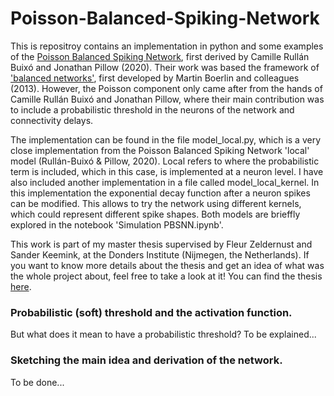 # Poisson-Balanced-Spiking-Network

This is repositroy contains an implementation in python and some examples of the [Poisson Balanced Spiking Network](https://journals.plos.org/ploscompbiol/article?id=10.1371/journal.pcbi.1008261), first derived by Camille Rullán Buixó and Jonathan Pillow (2020). Their work was based the framework of ['balanced networks'](https://journals.plos.org/ploscompbiol/article?id=10.1371/journal.pcbi.1003258), first developed by Martin Boerlin and colleagues (2013). However, the Poisson component only came after from the hands of Camille Rullán Buixó and Jonathan Pillow, where their main contribution was to include a probabilistic threshold in the neurons of the network and connectivity delays. 

The implementation can be found in the file model_local.py, which is a very close implementation from the Poisson Balanced Spiking Network 'local' model (Rullán-Buixó & Pillow, 2020). Local refers to where the probabilistic term is included, which in this case, is implemented at a neuron level. I have also included another implementation in a file called model_local_kernel. In this implementation the exponential decay function after a neuron spikes can be modified. This allows to try the network using different kernels, which could represent different spike shapes. Both models are brieffly explored in the notebook 'Simulation PBSNN.ipynb'.

This work is part of my master thesis supervised by Fleur Zeldernust and Sander Keemink, at the Donders Institute (Nijmegen, the Netherlands). If you want to know more details about the thesis and get an idea of what was the whole project about, feel free to take a look at it! You can find the thesis [here](https://theses.ubn.ru.nl/server/api/core/bitstreams/95edb5d2-6b0c-41c7-b615-a1ac4b502c5f/content).

### Probabilistic (soft) threshold and the activation function.

But what does it mean to have a probabilistic threshold? To be explained...

### Sketching the main idea and derivation of the network.

To be done...

